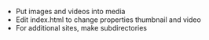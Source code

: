 - Put images and videos into media
- Edit index.html to change properties thumbnail and video
- For additional sites, make subdirectories
